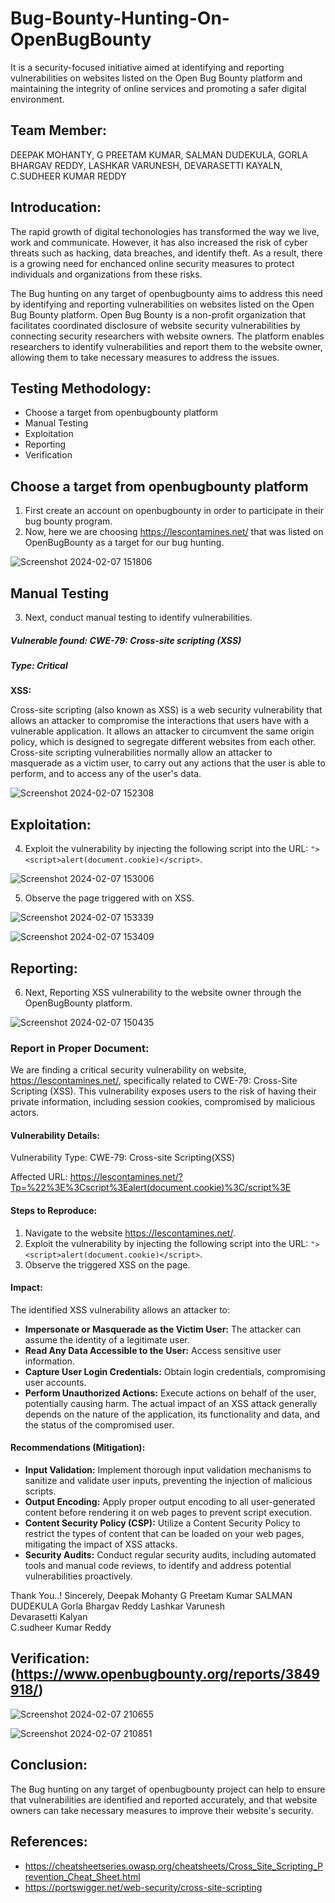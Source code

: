 # Bug-Bounty-Hunting-On-OpenBugBounty
It is a security-focused initiative aimed at identifying and reporting vulnerabilities on websites listed on the Open Bug Bounty platform and  maintaining the integrity of online services and promoting a safer digital environment.

## Team Member:
DEEPAK MOHANTY, G PREETAM KUMAR, SALMAN DUDEKULA, GORLA BHARGAV REDDY, LASHKAR VARUNESH, DEVARASETTI KAYALN, C.SUDHEER KUMAR REDDY

## Introducation:
The rapid growth of digital techonologies has transformed the way we live, work and communicate. However, it has also increased the risk of cyber threats such as hacking, data breaches, and identify theft. As a result, there  is a growing need for enchanced online security measures to protect individuals and organizations from these risks.

The Bug hunting on any target of openbugbounty aims to address this need by identifying and reporting vulnerabilities on websites listed on the Open Bug Bounty platform. Open Bug Bounty is a non-profit organization that facilitates coordinated disclosure of website security vulnerabilities by connecting security researchers with website owners. The platform enables researchers to identify vulnerabilities and report them to the website owner, allowing them to take necessary measures to address the issues.

## Testing Methodology:
- Choose a target from openbugbounty platform
- Manual Testing
- Exploitation
- Reporting
- Verification

## Choose a target from openbugbounty platform
1. First create an account on openbugbounty in order to participate in their bug bounty program.
2. Now, here we are choosing https://lescontamines.net/ that was listed on OpenBugBounty as a target for our bug hunting.
   
![Screenshot 2024-02-07 151806](https://github.com/ItsDeepakgit/Bug-Bounty-Hunting-On-OpenBugBounty/assets/91217911/3a02e8a8-7551-4a73-a9fe-fd928fe26f82)

## Manual Testing
3. Next, conduct manual testing to identify vulnerabilities.
   
##### Vulnerable found: CWE-79: Cross-site scripting (XSS)
##### Type: Critical

**XSS:** 

Cross-site scripting (also known as XSS) is a web security vulnerability that allows an attacker to compromise the interactions that users have with a vulnerable application. It allows an attacker to circumvent the same origin policy, which is designed to segregate different websites from each other. Cross-site scripting vulnerabilities normally allow an attacker to masquerade as a victim user, to carry out any actions that the user is able to perform, and to access any of the user's data. 

![Screenshot 2024-02-07 152308](https://github.com/ItsDeepakgit/Bug-Bounty-Hunting-On-OpenBugBounty/assets/91217911/253e521d-f17d-4e96-834a-73bfa852382f)

## Exploitation:
4. Exploit the vulnerability by injecting the following script into the URL: `"><script>alert(document.cookie)</script>`.

![Screenshot 2024-02-07 153006](https://github.com/ItsDeepakgit/Bug-Bounty-Hunting-On-OpenBugBounty/assets/91217911/20191158-9032-4fc1-b8f2-9ac17e61c2a6)

5. Observe the page triggered with on XSS.

![Screenshot 2024-02-07 153339](https://github.com/ItsDeepakgit/Bug-Bounty-Hunting-On-OpenBugBounty/assets/91217911/73321f43-b864-4110-be8f-2bf117382f8c)

![Screenshot 2024-02-07 153409](https://github.com/ItsDeepakgit/Bug-Bounty-Hunting-On-OpenBugBounty/assets/91217911/2cf40054-01ad-49e3-b4de-8c3a423b65b6)

## Reporting:
6. Next, Reporting XSS vulnerability to the website owner through the OpenBugBounty platform.

![Screenshot 2024-02-07 150435](https://github.com/ItsDeepakgit/Bug-Bounty-Hunting-On-OpenBugBounty/assets/91217911/c58f86cb-ed9e-4bd2-a92d-dabf1872336c)

### Report in Proper Document:
We are finding a critical security vulnerability on website, https://lescontamines.net/, specifically related to CWE-79: Cross-Site Scripting (XSS). This vulnerability exposes users to the risk of having their private information, including session cookies, compromised by malicious actors.
#### **Vulnerability Details:**
Vulnerability Type: CWE-79: Cross-site Scripting(XSS)

Affected URL: https://lescontamines.net/?Tp=%22%3E%3Cscript%3Ealert(document.cookie)%3C/script%3E

#### **Steps to Reproduce:**
1. Navigate to the website https://lescontamines.net/.
2. Exploit the vulnerability by injecting the following script into the URL: `"><script>alert(document.cookie)</script>`.
3. Observe the triggered XSS on the page.

#### **Impact:**
The identified XSS vulnerability allows an attacker to:
- **Impersonate or Masquerade as the Victim User:** The attacker can assume the identity of a legitimate user.
- **Read Any Data Accessible to the User:** Access sensitive user information.
- **Capture User Login Credentials:** Obtain login credentials, compromising user accounts.
- **Perform Unauthorized Actions:** Execute actions on behalf of the user, potentially causing harm.
The actual impact of an XSS attack generally depends on the nature of the application, its functionality and data, and the status of the compromised user. 

#### **Recommendations (Mitigation):**
- **Input Validation:** Implement thorough input validation mechanisms to sanitize and validate user inputs, preventing the injection of malicious scripts.
- **Output Encoding:** Apply proper output encoding to all user-generated content before rendering it on web pages to prevent script execution.
- **Content Security Policy (CSP):** Utilize a Content Security Policy to restrict the types of content that can be loaded on your web pages, mitigating the impact of XSS attacks.
- **Security Audits:** Conduct regular security audits, including automated tools and manual code reviews, to identify and address potential vulnerabilities proactively.

Thank You..!
Sincerely,
Deepak Mohanty
G Preetam Kumar
SALMAN DUDEKULA
Gorla Bhargav Reddy	
Lashkar Varunesh	
Devarasetti Kalyan	
C.sudheer Kumar Reddy     

## Verification: (https://www.openbugbounty.org/reports/3849918/)

![Screenshot 2024-02-07 210655](https://github.com/ItsDeepakgit/Bug-Bounty-Hunting-On-OpenBugBounty/assets/91217911/bbcdd67a-1313-42df-bae1-3e544de8e1d3)


![Screenshot 2024-02-07 210851](https://github.com/ItsDeepakgit/Bug-Bounty-Hunting-On-OpenBugBounty/assets/91217911/1c9037ac-60f0-4a0a-97ad-5e6a4d1f4d94)


## Conclusion:
The Bug hunting on any target of openbugbounty project can help to ensure that vulnerabilities are identified and reported accurately, and that website owners can take necessary measures to improve their website's security.

## References:
- https://cheatsheetseries.owasp.org/cheatsheets/Cross_Site_Scripting_Prevention_Cheat_Sheet.html
- https://portswigger.net/web-security/cross-site-scripting














